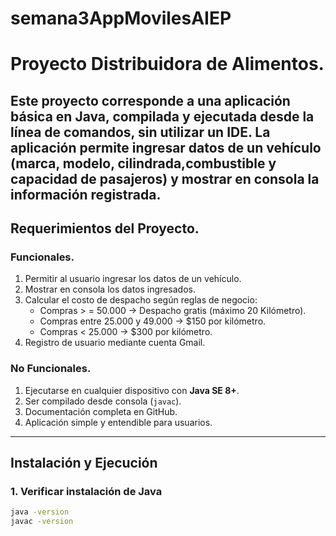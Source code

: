 # semana3AppMovilesAIEP
# Proyecto Distribuidora de Alimentos. 

Este proyecto corresponde a una aplicación básica en **Java**, compilada y ejecutada desde la línea de comandos, sin utilizar un IDE.
La aplicación permite ingresar datos de un vehículo (marca, modelo, cilindrada,combustible y capacidad de pasajeros) y mostrar en consola la información registrada.
---
## Requerimientos del Proyecto.

### Funcionales.
1. Permitir al usuario ingresar los datos de un vehículo.
2. Mostrar en consola los datos ingresados.
3. Calcular el costo de despacho según reglas de negocio:
    - Compras > = 50.000 -> Despacho gratis (máximo 20 Kilómetro).
    - Compras entre 25.000 y 49.000 -> $150 por kilómetro.
    - Compras < 25.000 -> $300 por kilómetro.
4. Registro de usuario mediante cuenta Gmail.

### No Funcionales.
1. Ejecutarse en cualquier dispositivo con **Java SE 8+**.
2. Ser compilado desde consola (`javac`).
3. Documentación completa en GitHub.
4. Aplicación simple y entendible para usuarios.

---
## Instalación y Ejecución

### 1. Verificar instalación de Java
```bash
java -version
javac -version
